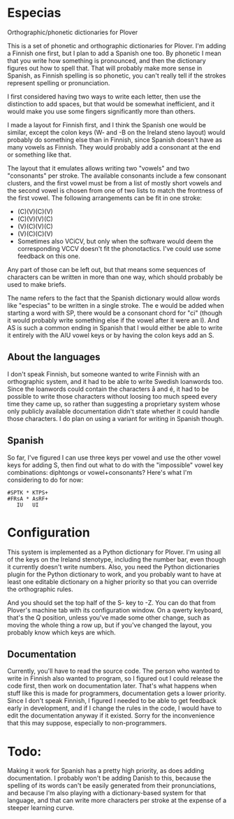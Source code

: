# Especias
Orthographic/phonetic dictionaries for Plover

This is a set of phonetic and orthographic dictionaries for Plover. I'm adding a Finnish one first, but I plan to add a Spanish one too. By phonetic I mean that you write how something is pronounced, and then the dictionary figures out how to spell that. That will probably make more sense in Spanish, as Finnish spelling is so phonetic, you can't really tell if the strokes represent spelling or pronunciation.

I first considered having two ways to write each letter, then use the distinction to add spaces, but that would be somewhat inefficient, and it would make you use some fingers significantly more than others.

I made a layout for Finnish first, and I think the Spanish one would be similar, except the colon keys (W- and -B on the Ireland steno layout) would probably do something else than in Finnish, since Spanish doesn't have as many vowels as Finnish. They would probably add a consonant at the end or something like that.

The layout that it emulates allows writing two "vowels" and two "consonants" per stroke. The available consonants include a few consonant clusters, and the first vowel must be from a list of mostly short vowels and the second vowel is chosen from one of two lists to match the frontness of the first vowel. The following arrangements can be fit in one stroke:

* (C)(V)(C)(V)
* (C)(V)(V)(C)
* (V)(C)(V)(C)
* (V)(C)(C)(V)
* Sometimes also VCiCV, but only when the software would deem the corresponding VCCV doesn't fit the phonotactics. I've could use some feedback on this one.

Any part of those can be left out, but that means some sequences of characters can be written in more than one way, which should probably be used to make briefs.

The name refers to the fact that the Spanish dictionary would allow words like "especias" to be written in a single stroke. The e would be added when starting a word with SP, there would be a consonant chord for "ci" (though it would probably write something else if the vowel after it were an I). And AS is such a common ending in Spanish that I would either be able to write it entirely with the AIU vowel keys or by having the colon keys add an S.

## About the languages
I don't speak Finnish, but someone wanted to write Finnish with an orthographic system, and it had to be able to write Swedish loanwords too. Since the loanwords could contain the characters å and é, it had to be possible to write those characters without loosing too much speed every time they came up, so rather than suggesting a proprietary system whose only publicly available documentation didn't state whether it could handle those characters. I do plan on using a variant for writing in Spanish though.

## Spanish
So far, I've figured I can use three keys per vowel and use the other vowel keys for adding S, then find out what to do with the "impossible" vowel key combinations: diphtongs or vowel+consonants? Here's what I'm considering to do for now:

    #SPTK * KTPS+
    #FRsA * AsRF+
       IU   UI

# Configuration
This system is implemented as a Python dictionary for Plover. I'm using all of the keys on the Ireland stenotype, including the number bar, even though it currently doesn't write numbers. Also, you need the Python dictionaries plugin for the Python dictionary to work, and you probably want to have at least one editable dictionary on a higher priority so that you can override the orthographic rules.

And you should set the top half of the S- key to -Z. You can do that from Plover's machine tab with its configuration window. On a qwerty keyboard, that's the Q position, unless you've made some other change, such as moving the whole thing a row up, but if you've changed the layout, you probably know which keys are which.

## Documentation
Currently, you'll have to read the source code. The person who wanted to write in Finnish also wanted to program, so I figured out I could release the code first, then work on documentation later. That's what happens when stuff like this is made for programmers, documentation gets a lower priority. Since I don't speak Finnish, I figured I needed to be able to get feedback early in development, and if I change the rules in the code, I would have to edit the documentation anyway if it existed. Sorry for the inconvenience that this may suppose, especially to non-programmers.

# Todo:
Making it work for Spanish has a pretty high priority, as does adding documentation. I probably won't be adding Danish to this, because the spelling of its words can't be easily generated from their pronunciations, and because I'm also playing with a dictionary-based system for that language, and that can write more characters per stroke at the expense of a steeper learning curve.
